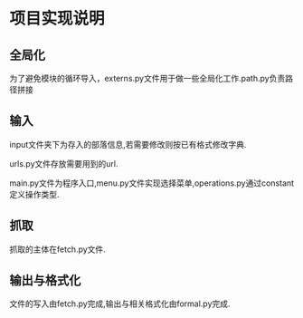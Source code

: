 # 项目实现说明
## 全局化
为了避免模块的循环导入，externs.py文件用于做一些全局化工作.path.py负责路径拼接
## 输入
input文件夹下为存入的部落信息,若需要修改则按已有格式修改字典.

urls.py文件存放需要用到的url.

main.py文件为程序入口,menu.py文件实现选择菜单,operations.py通过constant定义操作类型.
## 抓取
抓取的主体在fetch.py文件.
## 输出与格式化
文件的写入由fetch.py完成,输出与相关格式化由formal.py完成.